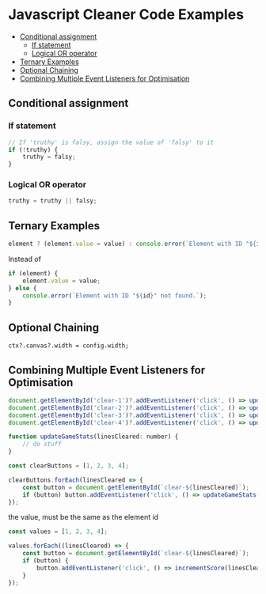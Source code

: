 # Javascript Cleaner Code Examples
<!-- TOC -->

- [Conditional assignment](#conditional-assignment)
    - [If statement](#if-statement)
    - [Logical OR operator](#logical-or-operator)
- [Ternary Examples](#ternary-examples)
- [Optional Chaining](#optional-chaining)
- [Combining Multiple Event Listeners for Optimisation](#combining-multiple-event-listeners-for-optimisation)

<!-- /TOC -->

<a id="markdown-conditional-assignment" name="conditional-assignment"></a>

## Conditional assignment

<a id="markdown-if-statement" name="if-statement"></a>

### If statement

```js
// If 'truthy' is falsy, assign the value of 'falsy' to it
if (!truthy) {
    truthy = falsy;
}
```

<a id="markdown-logical-or-operator" name="logical-or-operator"></a>

### Logical OR operator

```js
truthy = truthy || falsy;
```

<a id="markdown-ternary-examples" name="ternary-examples"></a>

## Ternary Examples

```js
element ? (element.value = value) : console.error(`Element with ID "${id}" not found.`);
```

Instead of

```js
if (element) {
    element.value = value;
} else {
    console.error(`Element with ID "${id}" not found.`);
}
```

<a id="markdown-optional-chaining" name="optional-chaining"></a>

## Optional Chaining

    ctx?.canvas?.width = config.width;


<a id="markdown-combining-multiple-event-listeners-for-optimisation" name="combining-multiple-event-listeners-for-optimisation"></a>

## Combining Multiple Event Listeners for Optimisation

```js
document.getElementById('clear-1')?.addEventListener('click', () => updateGameStats(1));
document.getElementById('clear-2')?.addEventListener('click', () => updateGameStats(2));
document.getElementById('clear-3')?.addEventListener('click', () => updateGameStats(3));
document.getElementById('clear-4')?.addEventListener('click', () => updateGameStats(4));

function updateGameStats(linesCleared: number) {
    // do stuff
}
```

```js
const clearButtons = [1, 2, 3, 4];

clearButtons.forEach(linesCleared => {
    const button = document.getElementById(`clear-${linesCleared}`);
    if (button) button.addEventListener('click', () => updateGameStats(linesCleared));
});
```


the value, must be the same as the element id
```js
const values = [1, 2, 3, 4];

values.forEach((linesCleared) => {
    const button = document.getElementById(`clear-${linesCleared}`);
    if (button) {
        button.addEventListener('click', () => incrementScore(linesCleared));
    }
});
```
